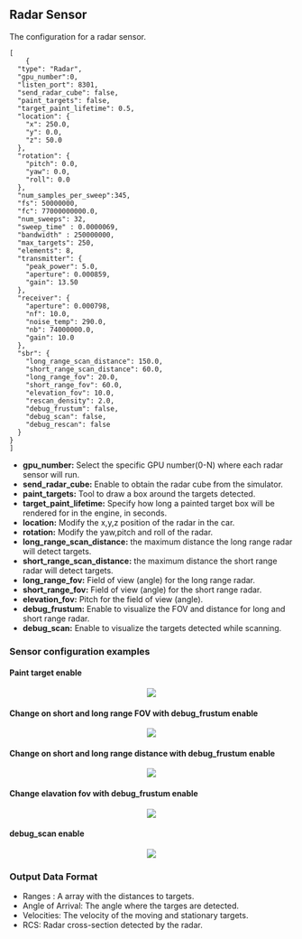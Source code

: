 ## Radar Sensor

The configuration for a radar sensor.

```
[
    {
  "type": "Radar",
  "gpu_number":0,
  "listen_port": 8301,
  "send_radar_cube": false,
  "paint_targets": false,
  "target_paint_lifetime": 0.5,
  "location": {
    "x": 250.0,
    "y": 0.0,
    "z": 50.0
  },
  "rotation": {
    "pitch": 0.0,
    "yaw": 0.0,
    "roll": 0.0
  },
  "num_samples_per_sweep":345,
  "fs": 50000000,
  "fc": 77000000000.0,
  "num_sweeps": 32,
  "sweep_time" : 0.0000069,
  "bandwidth" : 250000000,
  "max_targets": 250,
  "elements": 8,
  "transmitter": {
    "peak_power": 5.0,
    "aperture": 0.000859,
    "gain": 13.50
  },
  "receiver": {
    "aperture": 0.000798,
    "nf": 10.0,
    "noise_temp": 290.0,
    "nb": 74000000.0,
    "gain": 10.0
  },
  "sbr": {
    "long_range_scan_distance": 150.0,
    "short_range_scan_distance": 60.0,
    "long_range_fov": 20.0,
    "short_range_fov": 60.0,
    "elevation_fov": 10.0,
    "rescan_density": 2.0,
    "debug_frustum": false,
    "debug_scan": false,
    "debug_rescan": false
  }
}
]
```
- **gpu_number:** Select the specific GPU number(0-N) where each radar sensor will run.
- **send_radar_cube:** Enable to obtain the radar cube from the simulator. 
- **paint_targets:** Tool to draw a box around the targets detected.
- **target_paint_lifetime:** Specify how long a painted target box will be rendered for in the engine, in seconds.
- **location:** Modify the x,y,z position of the radar in the car.
- **rotation:** Modify the yaw,pitch and roll of the radar.
- **long_range_scan_distance:** the maximum distance the long range radar will detect targets.
- **short_range_scan_distance:** the maximum distance the short range radar will detect targets.
- **long_range_fov:** Field of view (angle) for the long range radar.
- **short_range_fov:** Field of view (angle) for the short range radar.
- **elevation_fov:** Pitch for the field of view (angle).
- **debug_frustum:** Enable to visualize the FOV and distance for long and short range radar. 
- **debug_scan:** Enable to visualize the targets detected while scanning. 

### Sensor configuration examples

#### Paint target enable
<p align="center">
<img src="https://github.com/monoDriveIO/client/raw/sensor_update/WikiPhotos/LV_client/sensors/configuration/radar/radar_paint_target.jpg" />
</p>

#### Change on short and long range FOV with debug_frustum enable 
<p align="center">
<img src="https://github.com/monoDriveIO/client/raw/sensor_update/WikiPhotos/LV_client/sensors/configuration/radar/frustrum_fov.jpg" />
</p>

#### Change on short and long range distance with debug_frustum enable 
<p align="center">
<img src="https://github.com/monoDriveIO/client/raw/sensor_update/WikiPhotos/LV_client/sensors/configuration/radar/frustum_distance.jpg" />
</p>

#### Change elavation fov with debug_frustum enable 
<p align="center">
<img src="https://github.com/monoDriveIO/client/raw/sensor_update/WikiPhotos/LV_client/sensors/configuration/radar/elevation.jpg" />
</p>

#### debug_scan enable 
<p align="center">
<img src="https://github.com/monoDriveIO/client/raw/sensor_update/WikiPhotos/LV_client/sensors/configuration/radar/debug_scan.jpg" />
</p>


### Output Data Format
- Ranges : A array with the distances to targets.
- Angle of Arrival: The angle where the targes are detected.
- Velocities: The velocity of the moving and stationary targets.
- RCS: Radar cross-section detected by the radar. 
